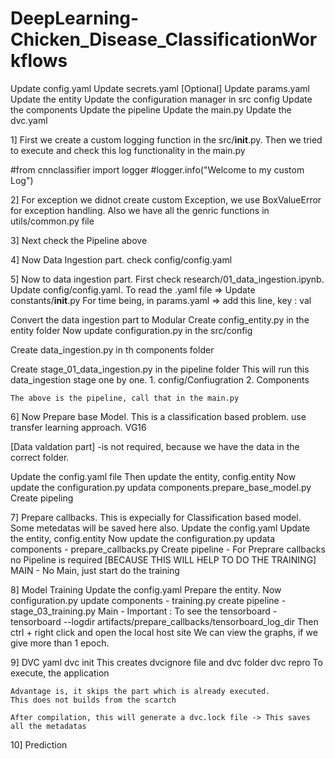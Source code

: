# DeepLearning-Chicken_Disease_ClassificationWorkflows

Update config.yaml
Update secrets.yaml [Optional]
Update params.yaml
Update the entity
Update the configuration manager in src config
Update the components
Update the pipeline
Update the main.py
Update the dvc.yaml

1] First we create a custom logging function in the src/__init__.py. Then we tried to execute and check this log functionality in the main.py

#from cnnclassifier import logger
#logger.info("Welcome to my custom Log")

2] For exception we didnot create custom Exception, we use BoxValueError for exception handling. Also we have all the genric functions in utils/common.py file

3] Next check the Pipeline above

4] Now Data Ingestion part. check config/config.yaml

5] Now to data ingestion part. First check research/01_data_ingestion.ipynb.
Update config/config.yaml.
To read the .yaml file => Update constants/__init__.py
For time being, in params.yaml => add this line, key : val

Convert the data ingestion part to Modular 
Create config_entity.py in the entity folder
Now update configuration.py in the src/config

Create data_ingestion.py in th components folder

Create stage_01_data_ingestion.py in the pipeline folder
    This will run this data_ingestion stage one by one.
        1. config/Confiugration
        2. Components
        
    The above is the pipeline, call that in the main.py


6] Now Prepare base Model. This is a classification based problem. use transfer learning approach.
    VG16

[Data valdation part] -is not required, because we have the data in the correct folder.

Update the config.yaml file
Then update the entity, config.entity
Now update the configuration.py
updata components.prepare_base_model.py
Create pipeling

7] Prepare callbacks. This is expecially for Classification based model. Some metedatas will be saved here also.
    Update the config.yaml
    Update the entity, config.entity
    Now update the configuration.py
    updata components - prepare_callbacks.py
    Create pipeline - For Preprare callbacks no Pipeline is required [BECAUSE THIS WILL HELP TO DO THE TRAINING]
    MAIN - No Main, just start do the training

8] Model Training
    Update the config.yaml
    Prepare the entity.
    Now configuration.py
    update components - training.py
    create pipeline - stage_03_training.py
    Main - 
Important :
    To see the tensorboard - 
        tensorboard --logdir artifacts/prepare_callbacks/tensorboard_log_dir
    Then ctrl + right click and open the local host site
    We can view the graphs, if we give more than 1 epoch.

9] DVC yaml
    dvc init
        This creates dvcignore file and dvc folder
    dvc repro
        To execute, the application

    Advantage is, it skips the part which is already executed.
    This does not builds from the scartch

    After compilation, this will generate a dvc.lock file -> This saves all the metadatas

10] Prediction











